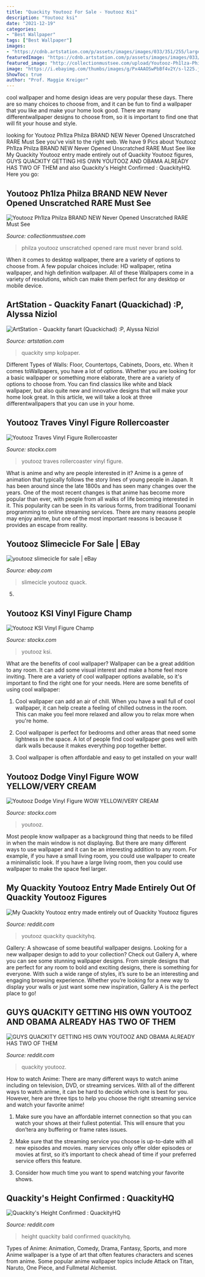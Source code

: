 ```yaml
---
title: "Quackity Youtooz For Sale - Youtooz Ksi"
description: "Youtooz ksi"
date: "2021-12-19"
categories:
- "Best Wallpaper"
tags: ["Best Wallpaper"]
images:
- "https://cdnb.artstation.com/p/assets/images/images/033/351/255/large/alyssa-niziol-quackitybrihdya.jpg?1609285610"
featuredImage: "https://cdnb.artstation.com/p/assets/images/images/033/351/255/large/alyssa-niziol-quackitybrihdya.jpg?1609285610"
featured_image: "http://collectionmustsee.com/upload/Youtooz-Ph1lza-Philza-BRAND-NEW-Never-Opened-Unscratched-RARE-Must-See-SOLD-OUT-05-xwy.jpg"
image: "https://i.ebayimg.com/thumbs/images/g/Px4AAOSwPbBf4v2Y/s-l225.jpg"
ShowToc: true
author: "Prof. Maggie Kreiger"
---
```



cool wallpaper and home design ideas are very popular these days. There are so many choices to choose from, and it can be fun to find a wallpaper that you like and make your home look good. There are many differentwallpaper designs to choose from, so it is important to find one that will fit your house and style.

	

		
looking for Youtooz Ph1lza Philza BRAND NEW Never Opened Unscratched RARE Must See you've visit to the right web. We have 9 Pics about Youtooz Ph1lza Philza BRAND NEW Never Opened Unscratched RARE Must See like My Quackity Youtooz entry made entirely out of Quackity Youtooz figures, GUYS QUACKITY GETTING HIS OWN YOUTOOZ AND OBAMA ALREADY HAS TWO OF THEM and also Quackity&#039;s Height Confirmed : QuackityHQ. Here you go:
		
    
## Youtooz Ph1lza Philza BRAND NEW Never Opened Unscratched RARE Must See

<img loading=lazy src="http://collectionmustsee.com/upload/Youtooz-Ph1lza-Philza-BRAND-NEW-Never-Opened-Unscratched-RARE-Must-See-SOLD-OUT-05-xwy.jpg" onerror="this.onerror=null;this.src='https://tse4.mm.bing.net/th?id=OIP.c8iaQ9M9FNp_4qVf0D1LFQAAAA&amp;pid=15.1';" alt="Youtooz Ph1lza Philza BRAND NEW Never Opened Unscratched RARE Must See">

_Source: collectionmustsee.com_

>philza youtooz unscratched opened rare must never brand sold. 

	

When it comes to desktop wallpaper, there are a variety of options to choose from. A few popular choices include: HD wallpaper, retina wallpaper, and high definition wallpaper. All of these Wallpapers come in a variety of resolutions, which can make them perfect for any desktop or mobile device. 

    
## ArtStation - Quackity Fanart (Quackichad) :P, Alyssa Niziol

<img loading=lazy src="https://cdnb.artstation.com/p/assets/images/images/033/351/255/large/alyssa-niziol-quackitybrihdya.jpg?1609285610" onerror="this.onerror=null;this.src='https://tse4.mm.bing.net/th?id=OIP.orrTj2TO9UuHCpEmaU_5EQHaHF&amp;pid=15.1';" alt="ArtStation - Quackity fanart (Quackichad) :P, Alyssa Niziol">

_Source: artstation.com_

>quackity smp kolpaper. 

	

Different Types of Walls: Floor, Countertops, Cabinets, Doors, etc.
When it comes toWallpapers, you have a lot of options. Whether you are looking for a basic wallpaper or something more elaborate, there are a variety of options to choose from. You can find classics like white and black wallpaper, but also quite new and innovative designs that will make your home look great. In this article, we will take a look at three differentwallpapers that you can use in your home.

    
## Youtooz Traves Vinyl Figure Rollercoaster

<img loading=lazy src="https://stockx.imgix.net/products/collectibles/Youtooz-Traves-Vinyl-Figure-Rollercoaster.jpg?fit=fill&amp;bg=FFFFFF&amp;w=700&amp;h=500&amp;auto=format,compress&amp;q=90&amp;dpr=2&amp;trim=color&amp;updated_at=1588019217" onerror="this.onerror=null;this.src='https://tse2.mm.bing.net/th?id=OIP.m1sSfWu4bgMVFUc_u2VBNQHaFS&amp;pid=15.1';" alt="Youtooz Traves Vinyl Figure Rollercoaster">

_Source: stockx.com_

>youtooz traves rollercoaster vinyl figure. 

	

What is anime and why are people interested in it?
Anime is a genre of animation that typically follows the story lines of young people in Japan. It has been around since the late 1800s and has seen many changes over the years. One of the most recent changes is that anime has become more popular than ever, with people from all walks of life becoming interested in it. This popularity can be seen in its various forms, from traditional Toonami programming to online streaming services. There are many reasons people may enjoy anime, but one of the most important reasons is because it provides an escape from reality.

    
## Youtooz Slimecicle For Sale | EBay

<img loading=lazy src="https://i.ebayimg.com/thumbs/images/g/Px4AAOSwPbBf4v2Y/s-l225.jpg" onerror="this.onerror=null;this.src='https://tse1.mm.bing.net/th?id=OIP.b1KtZqyJU3Vz695VICqHUAAAAA&amp;pid=15.1';" alt="youtooz slimecicle for sale | eBay">

_Source: ebay.com_

>slimecicle youtooz quack. 

	

5.

    
## Youtooz KSI Vinyl Figure Champ

<img loading=lazy src="https://stockx.imgix.net/products/collectibles/Youtooz-KSI-Vinyl-Figure-Champ.jpg?fit=fill&amp;bg=FFFFFF&amp;w=700&amp;h=500&amp;auto=format,compress&amp;q=90&amp;dpr=2&amp;trim=color&amp;updated_at=1603481985" onerror="this.onerror=null;this.src='https://tse4.mm.bing.net/th?id=OIP.8QyAn0HHQ5PthN2V3kqstAHaFS&amp;pid=15.1';" alt="Youtooz KSI Vinyl Figure Champ">

_Source: stockx.com_

>youtooz ksi. 

	

What are the benefits of cool wallpaper?
Wallpaper can be a great addition to any room. It can add some visual interest and make a home feel more inviting. There are a variety of cool wallpaper options available, so it's important to find the right one for your needs. Here are some benefits of using cool wallpaper: 
1. Cool wallpaper can add an air of chill. When you have a wall full of cool wallpaper, it can help create a feeling of chilled outness in the room. This can make you feel more relaxed and allow you to relax more when you're home. 

2. Cool wallpaper is perfect for bedrooms and other areas that need some lightness in the space. A lot of people find cool wallpaper goes well with dark walls because it makes everything pop together better. 

3. Cool wallpaper is often affordable and easy to get installed on your wall!

    
## Youtooz Dodge Vinyl Figure WOW YELLOW/VERY CREAM

<img loading=lazy src="https://stockx.imgix.net/products/collectibles/Youtooz-Dodge-Vinyl-Figure-WOW-YELLOW-VERY-CREAM-2.jpg?fit=fill&amp;bg=FFFFFF&amp;w=700&amp;h=500&amp;auto=format,compress&amp;q=90&amp;dpr=2&amp;trim=color&amp;updated_at=1578117561" onerror="this.onerror=null;this.src='https://tse1.mm.bing.net/th?id=OIP.aOkI1H3hV8xyWdn6KcFlywHaFS&amp;pid=15.1';" alt="Youtooz Dodge Vinyl Figure WOW YELLOW/VERY CREAM">

_Source: stockx.com_

>youtooz. 

	

Most people know wallpaper as a background thing that needs to be filled in when the main window is not displaying. But there are many different ways to use wallpaper and it can be an interesting addition to any room. For example, if you have a small living room, you could use wallpaper to create a minimalistic look. If you have a large living room, then you could use wallpaper to make the space feel larger.

    
## My Quackity Youtooz Entry Made Entirely Out Of Quackity Youtooz Figures

<img loading=lazy src="https://i.redd.it/4k4wt4c34im31.jpg" onerror="this.onerror=null;this.src='https://tse4.mm.bing.net/th?id=OIP.v4rcQn5lNHqKI6LBddz30wHaHi&amp;pid=15.1';" alt="My Quackity Youtooz entry made entirely out of Quackity Youtooz figures">

_Source: reddit.com_

>youtooz quackity quackityhq. 

	

Gallery: A showcase of some beautiful wallpaper designs.
Looking for a new wallpaper design to add to your collection? Check out Gallery A, where you can see some stunning wallpaper designs. From simple designs that are perfect for any room to bold and exciting designs, there is something for everyone. With such a wide range of styles, it’s sure to be an interesting and engaging browsing experience. Whether you’re looking for a new way to display your walls or just want some new inspiration, Gallery A is the perfect place to go!





	
	
    
## GUYS QUACKITY GETTING HIS OWN YOUTOOZ AND OBAMA ALREADY HAS TWO OF THEM

<img loading=lazy src="https://preview.redd.it/ul6eepvudfm31.jpg?auto=webp&amp;s=07640aa26859e12abb7dd32d1e22f2376ed94dbe" onerror="this.onerror=null;this.src='https://tse3.mm.bing.net/th?id=OIP.IJptLOxBqgDsc0iWw91hywHaHa&amp;pid=15.1';" alt="GUYS QUACKITY GETTING HIS OWN YOUTOOZ AND OBAMA ALREADY HAS TWO OF THEM">

_Source: reddit.com_

>quackity youtooz. 

	

How to watch Anime: There are many different ways to watch anime including on television, DVD, or streaming services.
With all of the different ways to watch anime, it can be hard to decide which one is best for you. However, here are three tips to help you choose the right streaming service and watch your favorite anime!
1. Make sure you have an affordable internet connection so that you can watch your shows at their fullest potential. This will ensure that you don’tera any buffering or frame rates issues.

2. Make sure that the streaming service you choose is up-to-date with all new episodes and movies. many services only offer older episodes or movies at first, so it’s important to check ahead of time if your preferred service offers this feature.

3. Consider how much time you want to spend watching your favorite shows.

    
## Quackity&#039;s Height Confirmed : QuackityHQ

<img loading=lazy src="https://preview.redd.it/0c8z04tv9rc51.jpg?width=640&amp;height=648&amp;crop=smart&amp;auto=webp&amp;s=5797141588fbf6afbea6a85978ee83fea568850d" onerror="this.onerror=null;this.src='https://tse4.mm.bing.net/th?id=OIP.wvATcx1QeqaVtHRlZtb9PgHaHf&amp;pid=15.1';" alt="Quackity&#039;s Height Confirmed : QuackityHQ">

_Source: reddit.com_

>height quackity bald confirmed quackityhq. 

	

Types of Anime: Animation, Comedy, Drama, Fantasy, Sports, and more
Anime wallpaper is a type of art that often features characters and scenes from anime. Some popular anime wallpaper topics include Attack on Titan, Naruto, One Piece, and Fullmetal Alchemist.

